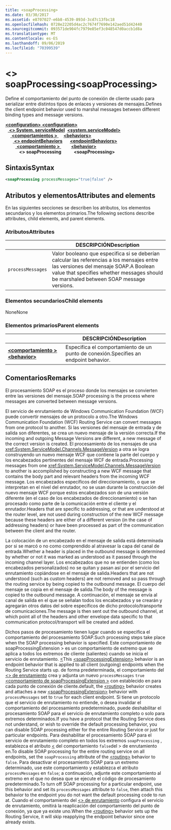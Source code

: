 ```yaml
---
title: <soapProcessing>
ms.date: 03/30/2017
ms.assetid: e8707027-e6b8-4539-893d-3cd7c13fbc18
ms.openlocfilehash: 0728e22205d4ac2c7674f7690e142aed51d42440
ms.sourcegitcommit: 093571de904fc7979e85ef3c048547d0accb1d8a
ms.translationtype: MT
ms.contentlocale: es-ES
ms.lasthandoff: 09/06/2019
ms.locfileid: "70399539"
---
```

# <a name="soapprocessing"></a><span data-ttu-id="09c47-101">\<> soapProcessing</span><span class="sxs-lookup"><span data-stu-id="09c47-101">\<soapProcessing></span></span>

<span data-ttu-id="09c47-102">Define el comportamiento del punto de conexión de cliente usado para serializar entre distintos tipos de enlaces y versiones de mensajes.</span><span class="sxs-lookup"><span data-stu-id="09c47-102">Defines the client endpoint behavior used to marshal messages between different binding types and message versions.</span></span>

<span data-ttu-id="09c47-103">[ **\<configuration>** ](../configuration-element.md)</span><span class="sxs-lookup"><span data-stu-id="09c47-103">[**\<configuration>**](../configuration-element.md)</span></span>\
<span data-ttu-id="09c47-104">&nbsp;&nbsp;[ **\<> System. serviceModel**](system-servicemodel.md)</span><span class="sxs-lookup"><span data-stu-id="09c47-104">&nbsp;&nbsp;[**\<system.serviceModel>**](system-servicemodel.md)</span></span>\
<span data-ttu-id="09c47-105">&nbsp;&nbsp;&nbsp;&nbsp;[ **\<comportamientos >** ](behaviors.md)</span><span class="sxs-lookup"><span data-stu-id="09c47-105">&nbsp;&nbsp;&nbsp;&nbsp;[**\<behaviors>**](behaviors.md)</span></span>\
<span data-ttu-id="09c47-106">&nbsp;&nbsp;&nbsp;&nbsp;&nbsp;&nbsp;[ **\<> endpointBehaviors**](endpointbehaviors.md)</span><span class="sxs-lookup"><span data-stu-id="09c47-106">&nbsp;&nbsp;&nbsp;&nbsp;&nbsp;&nbsp;[**\<endpointBehaviors>**](endpointbehaviors.md)</span></span>\
<span data-ttu-id="09c47-107">&nbsp;&nbsp;&nbsp;&nbsp;&nbsp;&nbsp;&nbsp;&nbsp;[ **\<comportamiento >** ](behavior-of-endpointbehaviors.md)</span><span class="sxs-lookup"><span data-stu-id="09c47-107">&nbsp;&nbsp;&nbsp;&nbsp;&nbsp;&nbsp;&nbsp;&nbsp;[**\<behavior>**](behavior-of-endpointbehaviors.md)</span></span>\
<span data-ttu-id="09c47-108">&nbsp;&nbsp;&nbsp;&nbsp;&nbsp;&nbsp;&nbsp;&nbsp;&nbsp;&nbsp; **\<> soapProcessing**</span><span class="sxs-lookup"><span data-stu-id="09c47-108">&nbsp;&nbsp;&nbsp;&nbsp;&nbsp;&nbsp;&nbsp;&nbsp;&nbsp;&nbsp;**\<soapProcessing>**</span></span>
  
## <a name="syntax"></a><span data-ttu-id="09c47-109">Sintaxis</span><span class="sxs-lookup"><span data-stu-id="09c47-109">Syntax</span></span>  
  
```xml  
<soapProcessing processMessages="true|false" />
```  
  
## <a name="attributes-and-elements"></a><span data-ttu-id="09c47-110">Atributos y elementos</span><span class="sxs-lookup"><span data-stu-id="09c47-110">Attributes and elements</span></span>  
  
<span data-ttu-id="09c47-111">En las siguientes secciones se describen los atributos, los elementos secundarios y los elementos primarios.</span><span class="sxs-lookup"><span data-stu-id="09c47-111">The following sections describe attributes, child elements, and parent elements.</span></span>  
  
### <a name="attributes"></a><span data-ttu-id="09c47-112">Atributos</span><span class="sxs-lookup"><span data-stu-id="09c47-112">Attributes</span></span>  
  
|                   | <span data-ttu-id="09c47-113">DESCRIPCIÓN</span><span class="sxs-lookup"><span data-stu-id="09c47-113">Description</span></span> |
| ----------------- | ----------- |
| `processMessages` | <span data-ttu-id="09c47-114">Valor booleano que especifica si se deberían calcular las referencias a los mensajes entre las versiones del mensaje SOAP.</span><span class="sxs-lookup"><span data-stu-id="09c47-114">A Boolean value that specifies whether messages should be marshaled between SOAP message versions.</span></span> |

### <a name="child-elements"></a><span data-ttu-id="09c47-115">Elementos secundarios</span><span class="sxs-lookup"><span data-stu-id="09c47-115">Child elements</span></span>

<span data-ttu-id="09c47-116">None</span><span class="sxs-lookup"><span data-stu-id="09c47-116">None</span></span>

### <a name="parent-elements"></a><span data-ttu-id="09c47-117">Elementos primarios</span><span class="sxs-lookup"><span data-stu-id="09c47-117">Parent elements</span></span>

|     | <span data-ttu-id="09c47-118">DESCRIPCIÓN</span><span class="sxs-lookup"><span data-stu-id="09c47-118">Description</span></span> |
| --- | ----------- |
| [<span data-ttu-id="09c47-119"> **\<comportamiento >** </span><span class="sxs-lookup"><span data-stu-id="09c47-119">**\<behavior>**</span></span>](behavior-of-endpointbehaviors.md) | <span data-ttu-id="09c47-120">Especifica el comportamiento de un punto de conexión.</span><span class="sxs-lookup"><span data-stu-id="09c47-120">Specifies an endpoint behavior.</span></span> |

## <a name="remarks"></a><span data-ttu-id="09c47-121">Comentarios</span><span class="sxs-lookup"><span data-stu-id="09c47-121">Remarks</span></span>

<span data-ttu-id="09c47-122">El procesamiento SOAP es el proceso donde los mensajes se convierten entre las versiones del mensaje.</span><span class="sxs-lookup"><span data-stu-id="09c47-122">SOAP processing is the process where messages are converted between message versions.</span></span>

<span data-ttu-id="09c47-123">El servicio de enrutamiento de Windows Communication Foundation (WCF) puede convertir mensajes de un protocolo a otro.</span><span class="sxs-lookup"><span data-stu-id="09c47-123">The Windows Communication Foundation (WCF) Routing Service can convert messages from one protocol to another.</span></span> <span data-ttu-id="09c47-124">Si las versiones del mensaje de entrada y de salida son diferentes, se crea un nuevo mensaje de la versión correcta.</span><span class="sxs-lookup"><span data-stu-id="09c47-124">If the incoming and outgoing Message Versions are different, a new message of the correct version is created.</span></span> <span data-ttu-id="09c47-125">El procesamiento de los mensajes de una <xref:System.ServiceModel.Channels.MessageVersion> a otra se logra construyendo un nuevo mensaje WCF que contiene la parte del cuerpo y los encabezados pertinentes del mensaje WCF de entrada.</span><span class="sxs-lookup"><span data-stu-id="09c47-125">Processing messages from one <xref:System.ServiceModel.Channels.MessageVersion> to another is accomplished by constructing a new WCF message that contains the body part and relevant headers from the incoming WCF message.</span></span> <span data-ttu-id="09c47-126">Los encabezados específicos del direccionamiento, o que se interpretan en el nivel del enrutador, no se usan durante la construcción del nuevo mensaje WCF porque estos encabezados son de una versión diferente (en el caso de los encabezados de direccionamiento) o se han procesado como parte de la comunicación entre el cliente y el enrutador.</span><span class="sxs-lookup"><span data-stu-id="09c47-126">Headers that are specific to addressing, or that are understood at the router level, are not used during construction of the new WCF message because these headers are either of a different version (in the case of addressing headers) or have been processed as part of the communication between the client and the router.</span></span>

<span data-ttu-id="09c47-127">La colocación de un encabezado en el mensaje de salida está determinada por si se marcó o no como comprendido al atravesar la capa del canal de entrada.</span><span class="sxs-lookup"><span data-stu-id="09c47-127">Whether a header is placed in the outbound message is determined by whether or not it was marked as understood as it passed through the incoming channel layer.</span></span> <span data-ttu-id="09c47-128">Los encabezados que no se entienden (como los encabezados personalizados) no se quitan y pasan así por el servicio del enrutamiento copiándose en el mensaje de salida.</span><span class="sxs-lookup"><span data-stu-id="09c47-128">Headers that are not understood (such as custom headers) are not removed and so pass through the routing service by being copied to the outbound message.</span></span> <span data-ttu-id="09c47-129">El cuerpo del mensaje se copia en el mensaje de salida.</span><span class="sxs-lookup"><span data-stu-id="09c47-129">The body of the message is copied to the outbound message.</span></span> <span data-ttu-id="09c47-130">A continuación, el mensaje se envía al canal de salida en el que se señalan todos los encabezados y se crearán y agregarán otros datos del sobre específicos de dicho protocolo/transporte de comunicaciones.</span><span class="sxs-lookup"><span data-stu-id="09c47-130">The message is then sent out the outbound channel, at which point all of the headers and other envelope data specific to that communication protocol/transport will be created and added.</span></span>

<span data-ttu-id="09c47-131">Dichos pasos de procesamiento tienen lugar cuando se especifica el comportamiento del procesamiento SOAP.</span><span class="sxs-lookup"><span data-stu-id="09c47-131">Such processing steps take place when the SOAP processing behavior is specified.</span></span> <span data-ttu-id="09c47-132">Este comportamiento de soapProcessingExtension > es un comportamiento de extremo que se aplica a todos los extremos de cliente (salientes) cuando se inicia el servicio de enrutamiento. [ \<](soapprocessing.md)</span><span class="sxs-lookup"><span data-stu-id="09c47-132">This [\<soapProcessingExtension>](soapprocessing.md) behavior is an endpoint behavior that is applied to all client (outgoing) endpoints when the Routing Service starts up.</span></span> <span data-ttu-id="09c47-133">de forma predeterminada, el comportamiento del [ \<> de enrutamiento](routing-of-servicebehavior.md) crea y adjunta un nuevo `processMessages` `true` [ \<comportamiento de soapProcessingExtension >](soapprocessing.md) con establecido en para cada punto de conexión de cliente.</span><span class="sxs-lookup"><span data-stu-id="09c47-133">default, the [\<routing>](routing-of-servicebehavior.md) behavior creates and attaches a new [\<soapProcessingExtension>](soapprocessing.md) behavior with `processMessages` set to `true` for each client endpoint.</span></span> <span data-ttu-id="09c47-134">Si tiene un protocolo que el servicio de enrutamiento no entiende, o desea invalidar el comportamiento del procesamiento predeterminado, puede deshabilitar el procesamiento SOAP para el servicio de enrutamiento completo o solo para extremos determinados.</span><span class="sxs-lookup"><span data-stu-id="09c47-134">If you have a protocol that the Routing Service does not understand, or wish to override the default processing behavior, you can disable SOAP processing either for the entire Routing Service or just for particular endpoints.</span></span>  <span data-ttu-id="09c47-135">Para deshabilitar el procesamiento SOAP para el servicio de enrutamiento completo en todos los extremos `soapProcessing` , establezca el atributo [ \<](routing-of-servicebehavior.md) del comportamiento `false`del > de enrutamiento en.</span><span class="sxs-lookup"><span data-stu-id="09c47-135">To disable SOAP processing for the entire routing service on all endpoints, set the `soapProcessing` attribute of the [\<routing>](routing-of-servicebehavior.md) behavior to `false`.</span></span> <span data-ttu-id="09c47-136">Para desactivar el procesamiento SOAP para un extremo determinado, use este comportamiento y establezca el atributo `processMessages` en `false`; a continuación, adjunte este comportamiento al extremo en el que no desea que se ejecute el código de procesamiento predeterminado.</span><span class="sxs-lookup"><span data-stu-id="09c47-136">To turn off SOAP processing for a particular endpoint, use this behavior and set its `processMessages` attribute to `false`, then attach this behavior to the endpoint you do not want the default processing code to run at.</span></span>  <span data-ttu-id="09c47-137">Cuando el comportamiento del [ \<> de enrutamiento](routing-of-servicebehavior.md) configura el servicio de enrutamiento, omitirá la reaplicación del comportamiento del punto de conexión, ya que ya existe uno.</span><span class="sxs-lookup"><span data-stu-id="09c47-137">When the [\<routing>](routing-of-servicebehavior.md) behavior sets up the Routing Service, it will skip reapplying the endpoint behavior since one already exists.</span></span>
